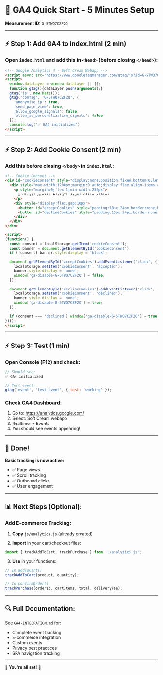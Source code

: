 # 🚀 GA4 Quick Start - 5 Minutes Setup

**Measurement ID:** `G-5TWQ7CZF2Q`

---

## ⚡ Step 1: Add GA4 to index.html (2 min)

### Open `index.html` and add this in `<head>` (before closing `</head>`):

```html
<!-- Google Analytics 4 - Soft Cream Webapp -->
<script async src="https://www.googletagmanager.com/gtag/js?id=G-5TWQ7CZF2Q"></script>
<script>
  window.dataLayer = window.dataLayer || [];
  function gtag(){dataLayer.push(arguments);}
  gtag('js', new Date());
  gtag('config', 'G-5TWQ7CZF2Q', {
    'anonymize_ip': true,
    'send_page_view': true,
    'allow_google_signals': false,
    'allow_ad_personalization_signals': false
  });
  console.log('✅ GA4 initialized');
</script>
```

---

## ⚡ Step 2: Add Cookie Consent (2 min)

### Add this before closing `</body>` in `index.html`:

```html
<!-- Cookie Consent -->
<div id="cookieConsent" style="display:none;position:fixed;bottom:0;left:0;right:0;background:linear-gradient(135deg,#667eea 0%,#764ba2 100%);color:white;padding:20px;z-index:10000;box-shadow:0 -4px 20px rgba(0,0,0,0.2)">
  <div style="max-width:1200px;margin:0 auto;display:flex;align-items:center;justify-content:space-between;gap:20px;flex-wrap:wrap">
    <p style="margin:0;flex:1;min-width:250px">
      🍪 نستخدم ملفات تعريف الارتباط لتحسين تجربتك
    </p>
    <div style="display:flex;gap:10px">
      <button id="acceptCookies" style="padding:10px 24px;border:none;border-radius:8px;background:white;color:#667eea;font-weight:bold;cursor:pointer">قبول</button>
      <button id="declineCookies" style="padding:10px 24px;border:none;border-radius:8px;background:rgba(255,255,255,0.2);color:white;font-weight:bold;cursor:pointer">رفض</button>
    </div>
  </div>
</div>

<script>
(function() {
  const consent = localStorage.getItem('cookieConsent');
  const banner = document.getElementById('cookieConsent');
  if (!consent) banner.style.display = 'block';
  
  document.getElementById('acceptCookies').addEventListener('click', () => {
    localStorage.setItem('cookieConsent', 'accepted');
    banner.style.display = 'none';
    window['ga-disable-G-5TWQ7CZF2Q'] = false;
  });
  
  document.getElementById('declineCookies').addEventListener('click', () => {
    localStorage.setItem('cookieConsent', 'declined');
    banner.style.display = 'none';
    window['ga-disable-G-5TWQ7CZF2Q'] = true;
  });
  
  if (consent === 'declined') window['ga-disable-G-5TWQ7CZF2Q'] = true;
})();
</script>
```

---

## ⚡ Step 3: Test (1 min)

### Open Console (F12) and check:

```javascript
// Should see:
✅ GA4 initialized

// Test event:
gtag('event', 'test_event', { test: 'working' });
```

### Check GA4 Dashboard:
1. Go to: https://analytics.google.com/
2. Select: Soft Cream webapp
3. Realtime → Events
4. You should see events appearing!

---

## 🎯 Done!

**Basic tracking is now active:**
- ✅ Page views
- ✅ Scroll tracking
- ✅ Outbound clicks
- ✅ User engagement

---

## 📊 Next Steps (Optional):

### Add E-commerce Tracking:

1. **Copy** `js/analytics.js` (already created)

2. **Import** in your cart/checkout files:
```javascript
import { trackAddToCart, trackPurchase } from './analytics.js';
```

3. **Use** in your functions:
```javascript
// In addToCart()
trackAddToCart(product, quantity);

// In confirmOrder()
trackPurchase(orderId, cartItems, total, deliveryFee);
```

---

## 🔍 Full Documentation:

See `GA4-INTEGRATION.md` for:
- Complete event tracking
- E-commerce integration
- Custom events
- Privacy best practices
- SPA navigation tracking

---

**🎉 You're all set!** 🚀
